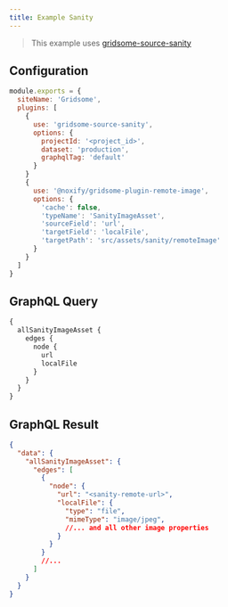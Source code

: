 ```yaml
---
title: Example Sanity
---
```

> This example uses [gridsome-source-sanity](https://gridsome.org/plugins/gridsome-source-sanity)

## Configuration

```js
module.exports = {
  siteName: 'Gridsome',
  plugins: [
    {
      use: 'gridsome-source-sanity',
      options: {
        projectId: '<project_id>',
        dataset: 'production',
        graphqlTag: 'default'
      }
    }
    {
      use: '@noxify/gridsome-plugin-remote-image',
      options: {
        'cache': false,
        'typeName': 'SanityImageAsset',
        'sourceField': 'url',
        'targetField': 'localFile',
        'targetPath': 'src/assets/sanity/remoteImage'
      }
    }
  ]
}
```

## GraphQL Query

```graphql
{
  allSanityImageAsset {
    edges {
      node {
        url
        localFile
      }
    }
  }
}

```

## GraphQL Result

```json
{
  "data": {
    "allSanityImageAsset": {
      "edges": [
        {
          "node": {
            "url": "<sanity-remote-url>",
            "localFile": {
              "type": "file",
              "mimeType": "image/jpeg",
              //... and all other image properties
            }
          }
        }
        //...
      ]
    }
  }
}
```